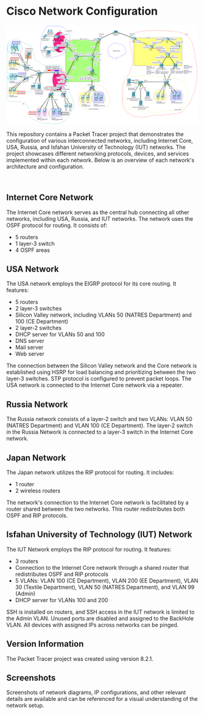 # Cisco Network Configuration

![CiscoNetLab](https://github.com/MohammadmahdiAhmadi/CiscoNetLab/blob/main/Screenshots/EntireProject.png)

This repository contains a Packet Tracer project that demonstrates the configuration of various interconnected networks, including Internet Core, USA, Russia, and Isfahan University of Technology (IUT) networks. The project showcases different networking protocols, devices, and services implemented within each network. Below is an overview of each network's architecture and configuration.

<br />

## Internet Core Network

The Internet Core network serves as the central hub connecting all other networks, including USA, Russia, and IUT networks. The network uses the OSPF protocol for routing. It consists of:
- 5 routers
- 1 layer-3 switch
- 4 OSPF areas

## USA Network

The USA network employs the EIGRP protocol for its core routing. It features:
- 5 routers
- 2 layer-3 switches
- Silicon Valley network, including VLANs 50 (NATRES Department) and 100 (CE Department)
- 2 layer-2 switches
- DHCP server for VLANs 50 and 100
- DNS server
- Mail server
- Web server

The connection between the Silicon Valley network and the Core network is established using HSRP for load balancing and prioritizing between the two layer-3 switches. STP protocol is configured to prevent packet loops. The USA network is connected to the Internet Core network via a repeater.

## Russia Network

The Russia network consists of a layer-2 switch and two VLANs: VLAN 50 (NATRES Department) and VLAN 100 (CE Department). The layer-2 switch in the Russia Network is connected to a layer-3 switch in the Internet Core network.

## Japan Network

The Japan network utilizes the RIP protocol for routing. It includes:
- 1 router
- 2 wireless routers

The network's connection to the Internet Core network is facilitated by a router shared between the two networks. This router redistributes both OSPF and RIP protocols.

## Isfahan University of Technology (IUT) Network

The IUT Network employs the RIP protocol for routing. It features:
- 3 routers
- Connection to the Internet Core network through a shared router that redistributes OSPF and RIP protocols
- 5 VLANs: VLAN 100 (CE Department), VLAN 200 (EE Department), VLAN 30 (Textile Department), VLAN 50 (NATRES Department), and VLAN 99 (Admin)
- DHCP server for VLANs 100 and 200

SSH is installed on routers, and SSH access in the IUT network is limited to the Admin VLAN. Unused ports are disabled and assigned to the BackHole VLAN. All devices with assigned IPs across networks can be pinged.

## Version Information

The Packet Tracer project was created using version 8.2.1.

## Screenshots

Screenshots of network diagrams, IP configurations, and other relevant details are available and can be referenced for a visual understanding of the network setup.
